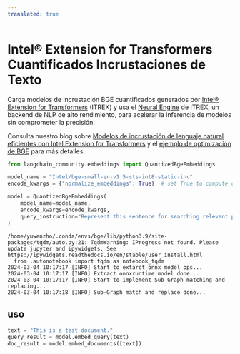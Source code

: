 ```yaml
---
translated: true
---
```


# Intel® Extension for Transformers Cuantificados Incrustaciones de Texto

Carga modelos de incrustación BGE cuantificados generados por [Intel® Extension for Transformers](https://github.com/intel/intel-extension-for-transformers) (ITREX) y usa el [Neural Engine](https://github.com/intel/intel-extension-for-transformers/blob/main/intel_extension_for_transformers/llm/runtime/deprecated/docs/Installation.md) de ITREX, un backend de NLP de alto rendimiento, para acelerar la inferencia de modelos sin comprometer la precisión.

Consulta nuestro blog sobre [Modelos de incrustación de lenguaje natural eficientes con Intel Extension for Transformers](https://medium.com/intel-analytics-software/efficient-natural-language-embedding-models-with-intel-extension-for-transformers-2b6fcd0f8f34) y el [ejemplo de optimización de BGE](https://github.com/intel/intel-extension-for-transformers/tree/main/examples/huggingface/pytorch/text-embedding/deployment/mteb/bge) para más detalles.

```python
from langchain_community.embeddings import QuantizedBgeEmbeddings

model_name = "Intel/bge-small-en-v1.5-sts-int8-static-inc"
encode_kwargs = {"normalize_embeddings": True}  # set True to compute cosine similarity

model = QuantizedBgeEmbeddings(
    model_name=model_name,
    encode_kwargs=encode_kwargs,
    query_instruction="Represent this sentence for searching relevant passages: ",
)
```

```output
/home/yuwenzho/.conda/envs/bge/lib/python3.9/site-packages/tqdm/auto.py:21: TqdmWarning: IProgress not found. Please update jupyter and ipywidgets. See https://ipywidgets.readthedocs.io/en/stable/user_install.html
  from .autonotebook import tqdm as notebook_tqdm
2024-03-04 10:17:17 [INFO] Start to extarct onnx model ops...
2024-03-04 10:17:17 [INFO] Extract onnxruntime model done...
2024-03-04 10:17:17 [INFO] Start to implement Sub-Graph matching and replacing...
2024-03-04 10:17:18 [INFO] Sub-Graph match and replace done...
```

## uso

```python
text = "This is a test document."
query_result = model.embed_query(text)
doc_result = model.embed_documents([text])
```
